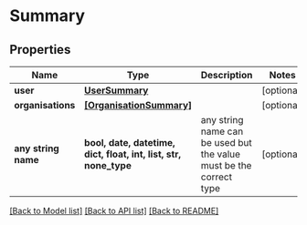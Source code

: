 # Summary


## Properties
Name | Type | Description | Notes
------------ | ------------- | ------------- | -------------
**user** | [**UserSummary**](UserSummary.md) |  | [optional] 
**organisations** | [**[OrganisationSummary]**](OrganisationSummary.md) |  | [optional] 
**any string name** | **bool, date, datetime, dict, float, int, list, str, none_type** | any string name can be used but the value must be the correct type | [optional]

[[Back to Model list]](../README.md#documentation-for-models) [[Back to API list]](../README.md#documentation-for-api-endpoints) [[Back to README]](../README.md)


